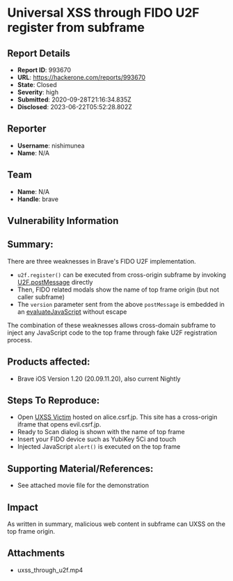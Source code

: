 # Universal XSS through FIDO U2F register from subframe

## Report Details
- **Report ID**: 993670
- **URL**: https://hackerone.com/reports/993670
- **State**: Closed
- **Severity**: high
- **Submitted**: 2020-09-28T21:16:34.835Z
- **Disclosed**: 2023-06-22T05:52:28.802Z

## Reporter
- **Username**: nishimunea
- **Name**: N/A

## Team
- **Name**: N/A
- **Handle**: brave

## Vulnerability Information
## Summary:

There are three weaknesses in Brave's FIDO U2F implementation.

* `u2f.register()` can be executed from cross-origin subframe by invoking [U2F.postMessage](https://github.com/brave/brave-ios/blob/e52c52495aa654584abe8172d689977756e6549d/Client/Frontend/UserContent/UserScripts/U2F.js#L264) directly
* Then, FIDO related modals show the name of top frame origin (but not caller subframe)
* The `version` parameter sent from the above `postMessage` is embedded in an [evaluateJavaScript](https://github.com/brave/brave-ios/blob/d01b8c07b8a6244af48798efe4afeccd266707e2/Client/WebAuthN/U2FExtensions.swift#L1003) without escape

The combination of these weaknesses allows cross-domain subframe to inject any JavaScript code to the top frame through fake U2F registration process.
## Products affected: 

 * Brave iOS Version 1.20 (20.09.11.20), also current Nightly

## Steps To Reproduce:

* Open [UXSS Victim](https://alice.csrf.jp/brave/uxss_victim.php) hosted on alice.csrf.jp.
  This site has a cross-origin iframe that opens evil.csrf.jp.
* Ready to Scan dialog is shown with the name of top frame
* Insert your FIDO device such as YubiKey 5Ci and touch
* Injected JavaScript `alert()` is executed on the top frame

## Supporting Material/References:

  * See attached movie file for the demonstration

## Impact

As written in summary, malicious web content in subframe can UXSS on the top frame origin.

## Attachments
- uxss_through_u2f.mp4
